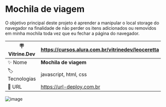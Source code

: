 # Mochila de viagem

O objetivo principal deste projeto é aprender a manipular o local storage do navegador na finalidade de não perder os itens adicionados ou removidos em minha mochila toda vez que eu fechar a página do navegador.

| :placard: Vitrine.Dev |  https://cursos.alura.com.br/vitrinedev/leoceretta   |
| -------------  | --- |
| :sparkles: Nome        | **Mochila de viagem**
| :label: Tecnologias | javascript, html, css
| :rocket: URL         | https://url-deploy.com.br

<!-- Inserir imagem com a #vitrinedev ao final do link -->
![image](https://github.com/LeoCeretta/mochila-de-viagem/assets/74743013/b5a4a7db-b95e-4ddd-8e54-a71b0aaadb0a#vitrinedev)

